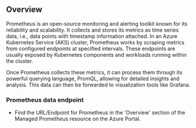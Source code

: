 ## Overview

Prometheus is an open-source monitoring and alerting toolkit known for its reliability and scalability. It collects and stores its metrics as time series data, i.e., data points with timestamp information attached. In an Azure Kubernetes Service (AKS) cluster, Prometheus works by scraping metrics from configured endpoints at specified intervals. These endpoints are usually exposed by Kubernetes components and workloads running within the cluster.

Once Prometheus collects these metrics, it can process them through its powerful querying language, PromQL, allowing for detailed insights and analysis. This data can then be forwarded to visualization tools like Grafana.

### Prometheus data endpoint

- Find the URL/Endpoint for Prometheus in the 'Overview' section of the Managed Prometheus resource on the Azure Portal.